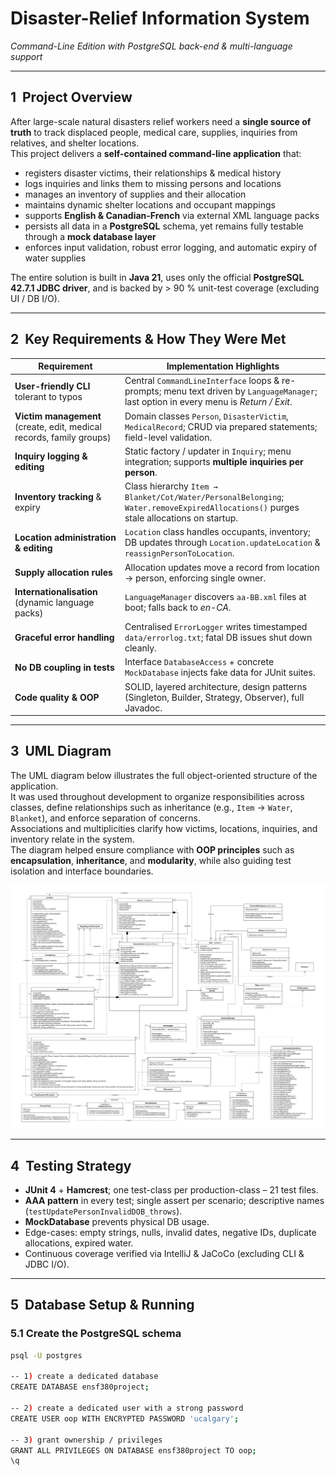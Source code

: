 # Disaster-Relief Information System  
*Command-Line Edition with PostgreSQL back-end & multi-language support*  

---

## 1&nbsp;&nbsp;Project Overview  
After large-scale natural disasters relief workers need a **single source of truth** to track displaced people, medical care, supplies, inquiries from relatives, and shelter locations.  
This project delivers a **self-contained command-line application** that:

* registers disaster victims, their relationships & medical history  
* logs inquiries and links them to missing persons and locations  
* manages an inventory of supplies and their allocation  
* maintains dynamic shelter locations and occupant mappings  
* supports **English & Canadian-French** via external XML language packs  
* persists all data in a **PostgreSQL** schema, yet remains fully testable through a **mock database layer**  
* enforces input validation, robust error logging, and automatic expiry of water supplies  

The entire solution is built in **Java 21**, uses only the official **PostgreSQL 42.7.1 JDBC driver**, and is backed by > 90 % unit-test coverage (excluding UI / DB I/O).

---

## 2&nbsp;&nbsp;Key Requirements & How They Were Met  

| Requirement | Implementation Highlights |
|-------------|---------------------------|
| **User-friendly CLI** tolerant to typos | Central `CommandLineInterface` loops & re-prompts; menu text driven by `LanguageManager`; last option in every menu is *Return / Exit*. |
| **Victim management** (create, edit, medical records, family groups) | Domain classes `Person`, `DisasterVictim`, `MedicalRecord`; CRUD via prepared statements; field-level validation. |
| **Inquiry logging & editing** | Static factory / updater in `Inquiry`; menu integration; supports **multiple inquiries per person**. |
| **Inventory tracking** & expiry | Class hierarchy `Item → Blanket/Cot/Water/PersonalBelonging`; `Water.removeExpiredAllocations()` purges stale allocations on startup. |
| **Location administration & editing** | `Location` class handles occupants, inventory; DB updates through `Location.updateLocation` & `reassignPersonToLocation`. |
| **Supply allocation rules** | Allocation updates move a record from location → person, enforcing single owner. |
| **Internationalisation** (dynamic language packs) | `LanguageManager` discovers `aa-BB.xml` files at boot; falls back to *en-CA*. |
| **Graceful error handling** | Centralised `ErrorLogger` writes timestamped `data/errorlog.txt`; fatal DB issues shut down cleanly. |
| **No DB coupling in tests** | Interface `DatabaseAccess` + concrete `MockDatabase` injects fake data for JUnit suites. |
| **Code quality & OOP** | SOLID, layered architecture, design patterns (Singleton, Builder, Strategy, Observer), full Javadoc. |

---

## 3&nbsp;&nbsp;UML Diagram

The UML diagram below illustrates the full object-oriented structure of the application.  
It was used throughout development to organize responsibilities across classes, define relationships such as inheritance (e.g., `Item` → `Water`, `Blanket`), and enforce separation of concerns.  
Associations and multiplicities clarify how victims, locations, inquiries, and inventory relate in the system.  
The diagram helped ensure compliance with **OOP principles** such as **encapsulation**, **inheritance**, and **modularity**, while also guiding test isolation and interface boundaries.

![System UML Diagram](./UML.png)

---

## 4&nbsp;&nbsp;Testing Strategy  

* **JUnit 4** + **Hamcrest**; one test-class per production-class – 21 test files.  
* **AAA pattern** in every test; single assert per scenario; descriptive names (`testUpdatePersonInvalidDOB_throws`).  
* **MockDatabase** prevents physical DB usage.  
* Edge-cases: empty strings, nulls, invalid dates, negative IDs, duplicate allocations, expired water.  
* Continuous coverage verified via IntelliJ & JaCoCo (excluding CLI & JDBC I/O).

---

## 5&nbsp;&nbsp;Database Setup & Running

### 5.1 Create the PostgreSQL schema

```bash
psql -U postgres

-- 1) create a dedicated database
CREATE DATABASE ensf380project;

-- 2) create a dedicated user with a strong password
CREATE USER oop WITH ENCRYPTED PASSWORD 'ucalgary';

-- 3) grant ownership / privileges
GRANT ALL PRIVILEGES ON DATABASE ensf380project TO oop;
\q
